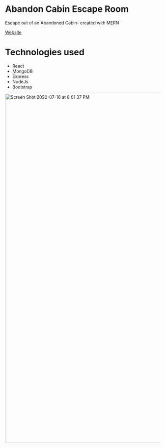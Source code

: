 # Abandon Cabin Escape Room
 Escape out of an Abandoned Cabin- created with MERN
 
[Website](http://54.152.175.227/)
 
# Technologies used
- React
- MongoDB
- Express
- NodeJs
- Bootstrap


<img width="1132" alt="Screen Shot 2022-07-16 at 8 01 37 PM" src="https://user-images.githubusercontent.com/99225907/179375573-6b34997a-b76a-4b08-927a-ca72c8d5c272.png">
